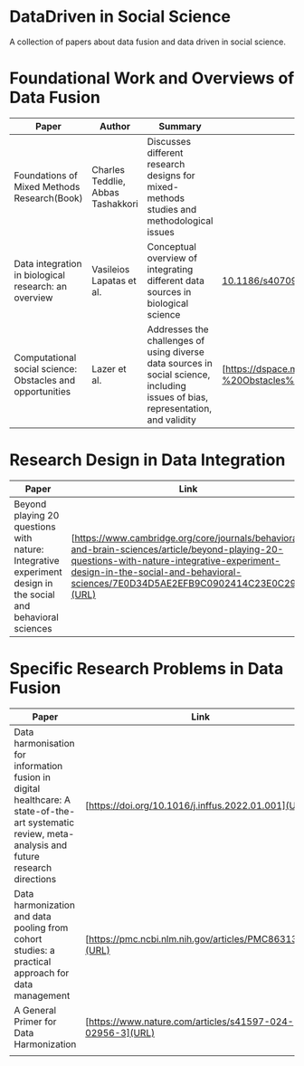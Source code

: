 # DataDriven in Social Science
A collection of papers about data fusion and data driven in social science.

# Foundational Work and Overviews of Data Fusion
| Paper | Author | Summary | Link |
| -------- | --- |-------- |--|
| Foundations of Mixed Methods Research(Book) | Charles Teddlie, Abbas Tashakkori | Discusses different research designs for mixed-methods studies and methodological issues |   |
| Data integration in biological research: an overview  | Vasileios Lapatas et al.| Conceptual overview of integrating different data sources in biological science | [10.1186/s40709-015-0032-5](URL)|
| Computational social science: Obstacles and opportunities |  Lazer et al. | Addresses the challenges of using diverse data sources in social science, including issues of bias, representation, and validity | [https://dspace.mit.edu/bitstream/handle/1721.1/130299/Computational%20social%20science-%20Obstacles%20and%20opportunities.pdf](URL) |

# Research Design in Data Integration
| Paper | Link |
| -------- | --|
|Beyond playing 20 questions with nature: Integrative experiment design in the social and behavioral sciences | [https://www.cambridge.org/core/journals/behavioral-and-brain-sciences/article/beyond-playing-20-questions-with-nature-integrative-experiment-design-in-the-social-and-behavioral-sciences/7E0D34D5AE2EFB9C0902414C23E0C292](URL) |

# Specific Research Problems in Data Fusion 

| Paper | Link |
| -------- | --|
|Data harmonisation for information fusion in digital healthcare: A state-of-the-art systematic review, meta-analysis and future research directions | [https://doi.org/10.1016/j.inffus.2022.01.001](URL) |
|Data harmonization and data pooling from cohort studies: a practical approach for data management | [https://pmc.ncbi.nlm.nih.gov/articles/PMC8631396/](URL) |
|A General Primer for Data Harmonization | [https://www.nature.com/articles/s41597-024-02956-3](URL) |
|          |   |


